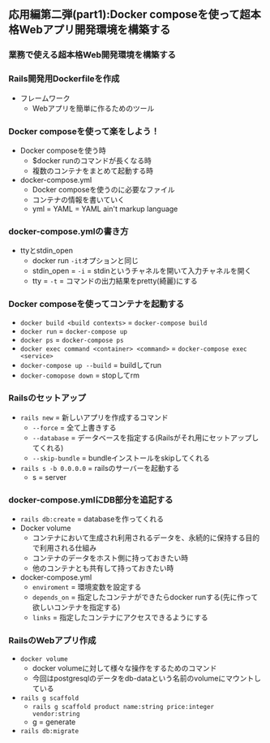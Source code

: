 ## 応用編第二弾(part1):Docker composeを使って超本格Webアプリ開発環境を構築する

### 業務で使える超本格Web開発環境を構築する

### Rails開発用Dockerfileを作成
- フレームワーク
  - Webアプリを簡単に作るためのツール

### Docker composeを使って楽をしよう！
- Docker composeを使う時
  - $docker runのコマンドが長くなる時
  - 複数のコンテナをまとめて起動する時
- docker-compose.yml
  - Docker composeを使うのに必要なファイル
  - コンテナの情報を書いていく
  - yml = YAML = YAML ain't markup language

### docker-compose.ymlの書き方
- ttyとstdin_open
  - docker run `-it`オプションと同じ
  - stdin_open = `-i` = stdinというチャネルを開いて入力チャネルを開く
  - tty = `-t` = コマンドの出力結果をpretty(綺麗)にする

### Docker composeを使ってコンテナを起動する
  - `docker build <build contexts>` = `docker-compose build`
  - `docker run` = `docker-compose up`
  - `docker ps` = `docker-compose ps`
  - `docker exec command <container> <command>` = `docker-compose exec <service>`
  - `docker-compose up --build` = buildしてrun
  - `docker-comopose down` = stopしてrm

### Railsのセットアップ
- `rails new` = 新しいアプリを作成するコマンド
  - `--force` = 全て上書きする
  - `--database` = データベースを指定する(Railsがそれ用にセットアップしてくれる)
  - `--skip-bundle` = bundleインストールをskipしてくれる
- `rails s -b 0.0.0.0` = railsのサーバーを起動する
  - s = server

### docker-compose.ymlにDB部分を追記する
- `rails db:create` = databaseを作ってくれる
- Docker volume
  - コンテナにおいて生成され利用されるデータを、永続的に保持する目的で利用される仕組み
  - コンテナのデータをホスト側に持っておきたい時
  - 他のコンテナとも共有して持っておきたい時
- docker-compose.yml
  - `enviroment` = 環境変数を設定する
  - `depends_on` = 指定したコンテナができたらdocker runする(先に作って欲しいコンテナを指定する)
  - `links` = 指定したコンテナにアクセスできるようにする

### RailsのWebアプリ作成
- `docker volume`
  - docker volumeに対して様々な操作をするためのコマンド
  - 今回はpostgresqlのデータをdb-dataという名前のvolumeにマウントしている
- `rails g scaffold`
  - `rails g scaffold product name:string price:integer vendor:string`
  - g = generate
- `rails db:migrate`